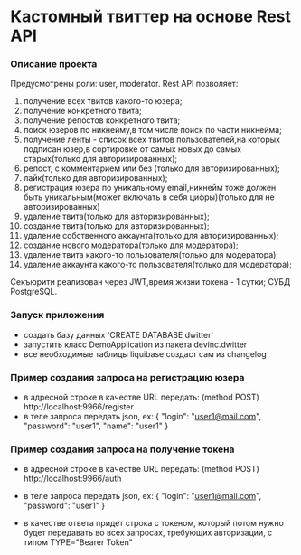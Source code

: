 # Кастомный твиттер на основе Rest API

### Описание проекта

Предусмотрены роли: user, moderator.
Rest API позволяет:
1) получение всех твитов какого-то юзера;
2) получение конкретного твита;
3) получение репостов конкретного твита;
4) поиск юзеров по никнейму,в том числе поиск по части никнейма;
5) получение ленты - список всех твитов пользователей,на которых подписан юзер,в сортировке от самых новых до самых старых(только для авторизированных);
6) репост, с комментарием или без (только для авторизированных);
7) лайк(только для авторизированных);
8) регистрация юзера по уникальному email,никнейм тоже должен быть уникальным(может включать в себя цифры)(только для не авторизированных)
9) удаление твита(только для авторизированных);
10) создание твита(только для авторизированных);
11) удаление собственного аккаунта(только для авторизированных);
12) создание нового модератора(только для модератора);
13) удаление твита какого-то пользователя(только для модератора);
14) удаление аккаунта какого-то пользователя(только для модератора);
 
Секъюрити реализован через JWT,время жизни токена - 1 сутки;
СУБД PostgreSQL.

### Запуск приложения

* создать базу данных 'CREATE DATABASE dwitter'
* запустить класс DemoApplication из пакета devinc.dwitter
* все необходимые таблицы liquibase создаст сам из changelog

### Пример создания запроса на регистрацию юзера

* в адресной строке в качестве URL передать: (method POST) http://localhost:9966/register
* в теле запроса передать json, ex:
  {
  "login": "user1@mail.com",
  "password": "user1",
  "name": "user1"
  }

### Пример создания запроса на получение токена

* в адресной строке в качестве URL передать: (method POST) http://localhost:9966/auth
* в теле запроса передать json, ex:
  {
  "login": "user1@mail.com",
  "password": "user1"
  }
  
* в качестве ответа придет строка с токеном, который потом нужно будет передавать во всех запросах, требующих авторизации, с типом TYPE="Bearer Token"